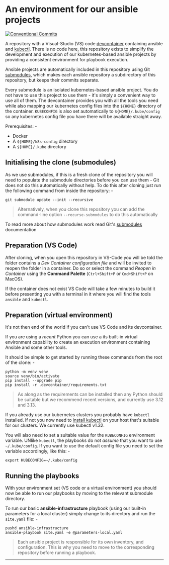 # An environment for our ansible projects

[![Conventional Commits](https://img.shields.io/badge/Conventional%20Commits-1.0.0-yellow.svg)](https://conventionalcommits.org)

A repository with a Visual-Studio (VS) code [devcontainer] containing ansible and
[kubectl]. There is no code here, this repository exists to simplify the development
and execution of our kubernetes-based ansible projects by providing a consistent
environment for playbook execution.

Ansible projects are automatically included in this repository using Git
[submodules], which makes each ansible repository a subdirectory of this repository,
but keeps their commits separate.

Every submodule is an isolated kubernetes-based ansible project. You do not
have to use this project to use them - it's simply a convenient way to use all of them.
The devcontainer provides you with all the tools you need while also mapping our
kubernetes config files into the `${HOME}` directory of the container. `KUBECONFIG`
is also set automatically to `${HOME}/.kube/config` so any kubernetes config file
you have there will be available straight away.

Prerequisites: -

- Docker
- A `${HOME}/k8s-config` directory
- A `${HOME}/.kube` directory

## Initialising the clone (submodules)

As we use submodules, if this is a fresh clone of the repository you will need to
populate the submodule directories before you can use them - Git does not do this
automatically without help. To do this after cloning just run the following command
from inside the repository: -

    git submodule update --init --recursive

>   Alternatively, when you clone this repository you can add the command-line option
    `--recurse-submodules` to do this automatically

To read more about how submodules work read Git's [submodules] documentation

## Preparation (VS Code)

After cloning, when you open this repository in VS-Code you will be told the folder
contains a _Dev Container configuration file_ and will be invited to reopen the folder
in a container. Do so or select the command *Reopen in Container* using the
**Command Palette** (`Ctrl+Shift+P` or `Cmd+Shift+P` on MacOS).

If the container does not exist VS Code will take a few minutes to build it before
presenting you with a terminal in it where you will find the tools `ansible`
and `kubectl`.

## Preparation (virtual environment)

It's not then end of the world if you can't use VS Code and its devcontainer.

If you are using a _recent_ Python you can use a its built-in virtual environment
capability to create an execution environment containing Ansible and some other tools.

It should be simple to get started by running these commands from the root
of the clone: -

    python -m venv venv
    source venv/bin/activate
    pip install --upgrade pip
    pip install -r .devcontainer/requirements.txt

>   As along as the requirements can be installed then any Python should be suitable
    but we recommend recent versions, and currently use 3.12 and 3.13.

If you already use our kubernetes clusters you probably have `kubectl`
installed. If not you now need to [install kubectl] on your host
that's suitable for our clusters. We currently use kubectl v1.32.

You will also need to set a suitable value for the `KUBECONFIG` environment
variable. UNlike `kubectl`, the playbooks do not _assume_ that you want to use
`~/.kube/config`. If you want to use the default config file you need to set the
variable accordingly, like this: -

    export KUBECONFIG=~/.kube/config

## Running the playbooks

With your environment set (VS code or a virtual environment) you should now
be able to run our playbooks by moving to the relevant submodule directory.

To run our basic **ansible-infrastructure** playbook (using our built-in parameters
for a local cluster) simply change to its directory and run the `site.yaml` file: -

    pushd ansible-infrastructure
    ansible-playbook site.yaml -e @parameters-local.yaml

>   Each ansible project is responsible for its own inventory, and configuration.
    This is why you need to move to the corresponding repository before running
    a playbook.

---

[ansible]: https://docs.ansible.com
[devcontainer]: https://code.visualstudio.com/docs/devcontainers/containers
[docker]: https://www.docker.com
[install kubectl]: https://kubernetes.io/docs/tasks/tools/#kubectl
[kubectl]: https://kubernetes.io/docs/reference/kubectl/
[submodules]: https://git-scm.com/book/en/v2/Git-Tools-Submodules

